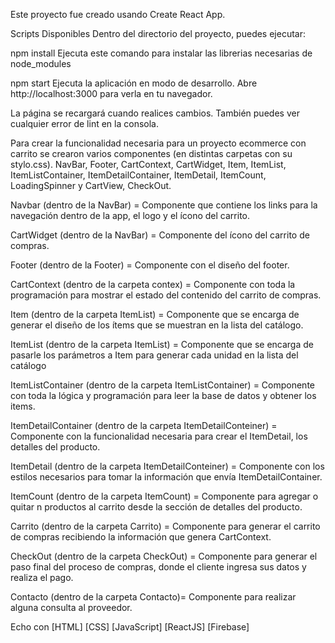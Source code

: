 Este proyecto fue creado usando Create React App.

Scripts Disponibles
Dentro del directorio del proyecto, puedes ejecutar:

npm install 
Ejecuta este comando para instalar las librerias necesarias de node_modules

npm start
Ejecuta la aplicación en modo de desarrollo.
Abre http://localhost:3000 para verla en tu navegador.

La página se recargará cuando realices cambios.
También puedes ver cualquier error de lint en la consola.

Para crear la funcionalidad necesaria para un proyecto ecommerce con carrito se crearon varios componentes (en distintas carpetas con su stylo.css). NavBar, Footer, CartContext, CartWidget, Item, ItemList, ItemListContainer, ItemDetailContainer, ItemDetail, ItemCount, LoadingSpinner y CartView, CheckOut.

Navbar (dentro de la NavBar) = Componente que contiene los links para la navegación dentro de la app, el logo y el ícono del carrito.

CartWidget (dentro de la NavBar) = Componente del ícono del carrito de compras.

Footer (dentro de la Footer) = Componente con el diseño del footer.

CartContext (dentro de la carpeta contex) = Componente con toda la programación para mostrar el estado del contenido del carrito de compras.

Item (dentro de la carpeta ItemList) = Componente que se encarga de generar el diseño de los ítems que se muestran en la lista del catálogo.

ItemList (dentro de la carpeta ItemList) = Componente que se encarga de pasarle los parámetros a Item para generar cada unidad en la lista del catálogo

ItemListContainer (dentro de la carpeta ItemListContainer) = Componente con toda la lógica y programación para leer la base de datos y obtener los items.

ItemDetailContainer (dentro de la carpeta ItemDetailConteiner) = Componente con la funcionalidad necesaria para crear el ItemDetail, los detalles del producto.

ItemDetail (dentro de la carpeta ItemDetailConteiner) = Componente con los estilos necesarios para tomar la información que envía ItemDetailContainer.

ItemCount (dentro de la carpeta ItemCount) = Componente para agregar o quitar n productos al carrito desde la sección de detalles del producto.

Carrito (dentro de la carpeta Carrito) = Componente para generar el carrito de compras recibiendo la información que genera CartContext.

CheckOut (dentro de la carpeta CheckOut) = Componente para generar el paso final del proceso de compras, donde el cliente ingresa sus datos y realiza el pago.

Contacto (dentro de la carpeta Contacto)= Componente para realizar alguna consulta al proveedor.


Echo con
[HTML]
[CSS]
[JavaScript]
[ReactJS]
[Firebase]
